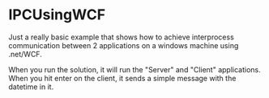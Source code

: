 # IPCUsingWCF
Just a really basic example that shows how to achieve interprocess communication between 2 applications on a windows machine using .net/WCF.

When you run the solution, it will run the "Server" and "Client" applications. When you hit enter on the client, it sends a simple message with the datetime in it.
